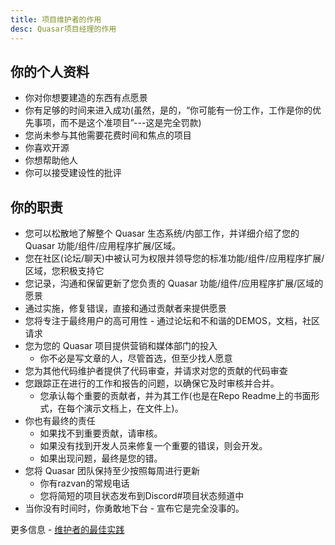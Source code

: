 ```yaml
---
title: 项目维护者的作用
desc: Quasar项目经理的作用
---
```


## 你的个人资料

 - 你对你想要建造的东西有点愿景
 - 你有足够的时间来进入成功(虽然，是的，“你可能有一份工作，工作是你的优先事项，而不是这个准项目”---这是完全罚款)
 - 您尚未参与其他需要花费时间和焦点的项目
 - 你喜欢开源
 - 你想帮助他人
 - 你可以接受建设性的批评

## 你的职责

- 您可以松散地了解整个 Quasar 生态系统/内部工作，并详细介绍了您的 Quasar 功能/组件/应用程序扩展/区域。
- 您在社区(论坛/聊天)中被认可为权限并领导您的标准功能/组件/应用程序扩展/区域，您积极支持它
- 您记录，沟通和保留更新了您负责的 Quasar 功能/组件/应用程序扩展/区域的愿景
- 通过实施，修复错误，直接和通过贡献者来提供愿景
- 您将专注于最终用户的高可用性 - 通过论坛和不和谐的DEMOS，文档，社区请求
- 您为您的 Quasar 项目提供营销和媒体部门的投入
  - 你不必是写文章的人，尽管首选，但至少找人愿意
- 您为其他代码维护者提供了代码审查，并请求对您的贡献的代码审查
- 您跟踪正在进行的工作和报告的问题，以确保它及时审核并合并。
  - 您承认每个重要的贡献者，并为其工作(也是在Repo Readme上的书面形式，在每个演示文档上，在文件上)。
- 你也有最终的责任
  - 如果找不到重要贡献，请审核。
  - 如果没有找到开发人员来修复一个重要的错误，则会开发。
  - 如果出现问题，最终是您的错。
- 您将 Quasar 团队保持至少按照每周进行更新
  - 你有razvan的常规电话
  - 您将简短的项目状态发布到Discord#项目状态频道中
- 当你没有时间时，你勇敢地下台 - 宣布它是完全没事的。

更多信息 -  [维护者的最佳实践](https://opensource.guide/best-practics/)

